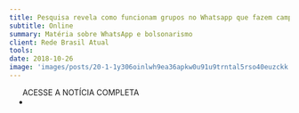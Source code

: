 ```yaml
---
title: Pesquisa revela como funcionam grupos no Whatsapp que fazem campanha para Bolsonaro
subtitle: Online
summary: Matéria sobre WhatsApp e bolsonarismo
client: Rede Brasil Atual
tools: 
date: 2018-10-26
image: 'images/posts/20-1-1y306oinlwh9ea36apkw0u91u9trntal5rso40euzckk.png'
---
```




<div class="post__share"><ul class="share__list list-reset">ACESSE A NOTÍCIA COMPLETA<li class="share__item" style="margin-left: 10px"><a class="share__link share__facebook" style="background: #fa5657" href="https://www.redebrasilatual.com.br/eleicoes-2018/pesquisa-revela-como-funcionam-grupos-no-whatsapp-que-fazem-campanha-para-bolsonaro 
onclick=window.open(this.href, 'pop-up', 'left=20,top=20,width=500,height=500,toolbar=1,resizable=0'); return false;" title="Link" rel="nofollow"><i class="fa-solid fa-link"></i></a></li></ul></div>
<!-- <div class="gallery-box"><div class="gallery"><img src="/clipping/images/example-1.jpg" loading="lazy" alt="Project"><img src="/clipping/images/example-2.jpg" loading="lazy" alt="Project"></div><em>Gallery / <a href="https://www.freepik.com/" target="_blank">Freepic</a></em></div> -->